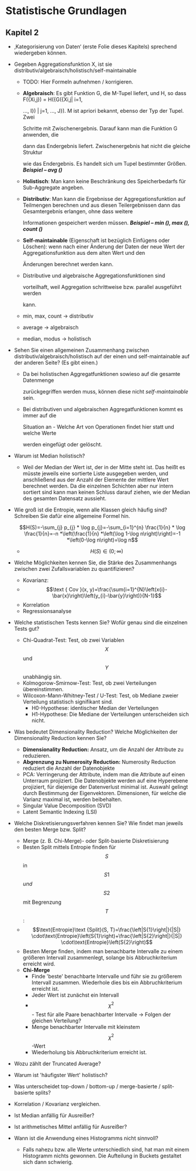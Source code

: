 # Statistische Grundlagen

## Kapitel 2

* ‚Kategorisierung von Daten‘ \(erste Folie dieses Kapitels\) sprechend wiedergeben können.
* Gegeben Aggregationsfunktion X, ist sie distributiv/algebraisch/holistisch/self-maintainable



  * TODO: Hier Formeln aufnehmen / korrigieren.
  * **Algebraisch**: Es gibt Funktion G, die M-Tupel liefert, und H, so dass F\({Xi,j}\) = H\({G\({Xi,j\| i=1,

    ..., I}\) \| j=1, ..., J}\). M ist apriori bekannt, ebenso der Typ der Tupel. Zwei

    Schritte mit Zwischenergebnis. Darauf kann man die Funktion G anwenden, die

    dann das Endergebnis liefert. Zwischenergebnis hat nicht die gleiche Struktur

    wie das Endergebnis. Es handelt sich um Tupel bestimmter Größen. _**Beispiel – avg \(\)**_

  * **Holistisch**: Man kann keine Beschränkung des Speicherbedarfs für Sub-Aggregate angeben.
  * **Distributiv**: Man kann die Ergebnisse der Aggregationsfunktion auf Teilmengen berechnen und aus diesen Teilergebnissen dann das Gesamtergebnis erlangen, ohne dass weitere

    Informationen gespeichert werden müssen. _**Beispiel – min \(\), max \(\), count \(\)**_

  * **Self-maintainable** \(Eigenschaft ist bezüglich Einfügens oder Löschen\): wenn nach einer Änderung der Daten der neue Wert der Aggregationsfunktion aus dem alten Wert und den

    Änderungen berechnet werden kann.

  * Distributive und algebraische Aggregationsfunktionen sind

    vorteilhaft, weil Aggregation schrittweise bzw. parallel ausgeführt werden

    kann.

  * min, max, count → distributiv
  * average → algebraisch
  * median, modus → holistisch

* Sehen Sie einen allgemeinen Zusammenhang zwischen distributiv/algebraisch/holistisch auf der einen und self-maintainable auf der anderen Seite? \(Es gibt einen.\)
  * Da bei holistischen Aggregatfunktionen sowieso auf die gesamte Datenmenge

    zurückgegriffen werden muss, können diese nicht _self-maintainable_ sein.

  * Bei distributiven und algebraischen Aggregatfunktionen kommt es immer auf die

    Situation an - Welche Art von Operationen findet hier statt und welche Werte

    werden eingefügt oder gelöscht.
* Warum ist Median holistisch?
  * Weil der Median der Wert ist, der in der Mitte steht ist. Das heißt es müsste jeweils eine sortierte Liste ausgegeben werden, und anschließend aus der Anzahl der Elemente der mittlere Wert berechnet werden. Da die einzelnen Schichten aber nur intern sortiert sind kann man keinen Schluss darauf ziehen, wie der Median des gesamten Datensatz aussieht.
* Wie groß ist die Entropie, wenn alle Klassen gleich häufig sind? Schreiben Sie dafür eine allgemeine Formel hin.

  $$H(S)=-\sum_{j} p_{j} * \log p_{j}=-\sum_{i=1}^{n} \frac{1}{n} * \log \frac{1}{n}=-n *\left(\frac{1}{n} *\left(\log 1-\log n\right)\right)=-1 *\left(0-\log n\right)=\log n$$

  * $$H(S) \in (0;\infty)$$

* Welche Möglichkeiten kennen Sie, die Stärke des Zusammenhangs zwischen zwei Zufallsvariablen zu quantifizieren?
  * Kovarianz:
  * $$\text { Cov }(x, y)=\frac{\sum{i=1}^{N}\left(x{i}-\bar{x}\right)\left(y_{i}-\bar{y}\right)}{N-1}$$
  * Korrelation
  * Regressionsanalyse
* Welche statistischen Tests kennen Sie? Wofür genau sind die einzelnen Tests gut?
  * Chi-Quadrat-Test:  Test, ob zwei Variablen $$X$$ und $$Y$$ unabhängig sin.
  * Kolmogorow-Smirnow-Test: Test, ob zwei Verteilungen übereinstimmen.
  * Wilcoxon-Mann-Whitney-Test / U-Test: Test, ob Mediane zweier Verteilung statistisch signifikant sind.
    * H0-Hypothese: identischer Median der Verteilungen
    * H1-Hypothese: Die Mediane der Verteilungen unterscheiden sich nicht.
* Was bedeutet Dimensionality Reduction? Welche Möglichkeiten der Dimensionality Reduction kennen Sie?
  * **Dimensionality Reduction:** Ansatz, um die Anzahl der Attribute zu reduzieren.
  * **Abgrenzung zu Numerosity Reduction:** Numerosity Reduction reduziert die Anzahl der Datenobjekte
  * PCA: Verringerung der Attribute, indem man die Attribute auf einen Unterraum projiziert.  Die Datenobjekte werden auf eine Hyperebene projiziert, für  diejenige der Datenverlust minimal ist.  Auswahl gelingt durch Bestimmung der Eigenvektoren. Dimensionen, für welche die Varianz maximal ist, werden beibehalten.
  * Singular Value Decomposition \(SVD\)
  * Latent Semantic Indexing \(LSI\)
* Welche Diskretisierungsverfahren kennen Sie? Wie findet man jeweils den besten Merge bzw. Split?
  * Merge \(z. B. Chi-Merge\)- oder Split-basierte Diskretisierung
  * Besten Split mittels Entropie finden für $$S$$ in $$S{1}$$ _und_ $$S{2}$$ mit Begrenzung $$T$$:
  * $$\text{Entropie}\text {Split}(S, T)=\frac{\left|S{1}\right|}{|S|} \cdot\text{Entropie}\left(S{1}\right)+\frac{\left|S{2}\right|}{|S|} \cdot\text{Entropie}\left(S{2}\right)$$
  * Besten Merge finden, indem man benachbarte Intervalle zu einem größeren Intervall zusammenlegt, solange bis Abbruchkriterium erreicht wird.
  * **Chi-Merge**
    * Finde 'beste' benachbarte Intervalle und führ sie zu größerem Intervall zusammen. Wiederhole dies bis ein Abbruchkriterium erreicht ist.
    * Jeder Wert ist zunächst ein Intervall
    * $$\chi^2$$- Test für alle Paare benachbarter Intervalle → Folgen der gleichen Verteilung?
    * Menge benachbarter Intervalle mit kleinstem $$\chi^2$$-Wert
    * Wiederholung bis Abbruchkriterium erreicht ist.
* Wozu zählt der Truncated Average?
* Warum ist 'häufigster Wert' holistisch?
* Was unterscheidet top-down / bottom-up / merge-basierte / split-basierte splits?
* Korrelation / Kovarianz vergleichen.
* Ist Median anfällig für Ausreißer?
* Ist arithmetisches Mittel anfällig für Ausreißer?
* Wann ist die Anwendung eines Histogramms nicht sinnvoll?
  * Falls nahezu bzw. alle Werte unterschiedlich sind, hat man mit einem Histogramm nichts gewonnen. Die Aufteilung in Buckets gestaltet sich dann schwierig.

